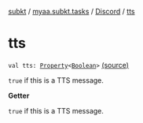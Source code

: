 [subkt](../../index.md) / [myaa.subkt.tasks](../index.md) / [Discord](index.md) / [tts](./tts.md)

# tts

`val tts: `[`Property`](https://docs.gradle.org/current/javadoc/org/gradle/api/provider/Property.html)`<`[`Boolean`](https://kotlinlang.org/api/latest/jvm/stdlib/kotlin/-boolean/index.html)`>` [(source)](https://github.com/Myaamori/SubKt/blob/master/src/main/kotlin/myaa/subkt/tasks/discordtask.kt#L433)

`true` if this is a TTS message.

**Getter**

`true` if this is a TTS message.

